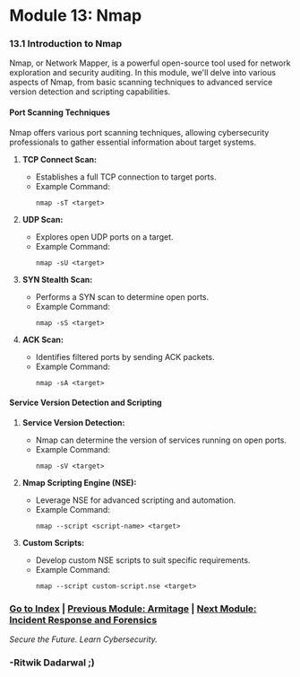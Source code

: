 # Module 13: Nmap

<a id="module131"></a>
### 13.1 Introduction to Nmap

Nmap, or Network Mapper, is a powerful open-source tool used for network exploration and security auditing. In this module, we'll delve into various aspects of Nmap, from basic scanning techniques to advanced service version detection and scripting capabilities.

#### Port Scanning Techniques

Nmap offers various port scanning techniques, allowing cybersecurity professionals to gather essential information about target systems.

1. **TCP Connect Scan:**
   - Establishes a full TCP connection to target ports.
   - Example Command:
     ```
     nmap -sT <target>
     ```

2. **UDP Scan:**
   - Explores open UDP ports on a target.
   - Example Command:
     ```
     nmap -sU <target>
     ```

3. **SYN Stealth Scan:**
   - Performs a SYN scan to determine open ports.
   - Example Command:
     ```
     nmap -sS <target>
     ```

4. **ACK Scan:**
   - Identifies filtered ports by sending ACK packets.
   - Example Command:
     ```
     nmap -sA <target>
     ```

#### Service Version Detection and Scripting

1. **Service Version Detection:**
   - Nmap can determine the version of services running on open ports.
   - Example Command:
     ```
     nmap -sV <target>
     ```

2. **Nmap Scripting Engine (NSE):**
   - Leverage NSE for advanced scripting and automation.
   - Example Command:
     ```
     nmap --script <script-name> <target>
     ```

3. **Custom Scripts:**
   - Develop custom NSE scripts to suit specific requirements.
   - Example Command:
     ```
     nmap --script custom-script.nse <target>
     ```

### [Go to Index](index.md) | [Previous Module: Armitage](Module12.md) | [Next Module: Incident Response and Forensics](Module14.md)

*Secure the Future. Learn Cybersecurity.*

### -Ritwik Dadarwal ;)
